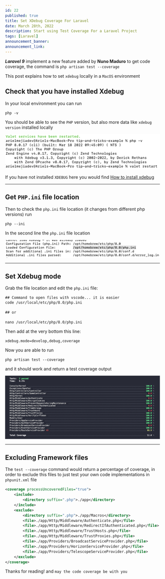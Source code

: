 ```yaml
---
id: 22
published: true
title: Set XDebug Coverage For Laravel
date: March 28th, 2022
description: Start using Test Coverage For a Laravel Project
tags: [Laravel]
announcement_banner:
announcement_link:
---
```


***Laravel 9*** implement a new feature added by **Nuno Maduro** to get code coverage, 
the command is `php artisan test --coverage`

This post explains how to set `xdebug` locally in a `MacOS` environment

## Check that you have installed Xdebug

In your local environment you can run

```shell
php -v
```

You should be able to see the `PHP` version, but also more data like `xdebug version` installed locally

![Shell Screen Showing XDebug Details](/images/blog/20/shell-screen.png)

If you have not installed `XDEBUG` here you would find [How to install xdebug](/blog/19-install-xdebug-in-macos)

---

## Get `PHP.ini` file location

Then to check the `php.ini` file location (it changes from different php versions) run

```shell
php --ini
```

In the second line the `php.ini` file location

![Shell Screen Showing php.ini File Details](/images/blog/20/shell-screen-2.png)

---

## Set Xdebug mode

Grab the file location and edit the `php.ini` file:

```shell
## Command to open files with vscode... it is easier
code /usr/local/etc/php/8.0/php.ini

## or

nano /usr/local/etc/php/8.0/php.ini
```

Then add at the very bottom this line:

```shell
xdebug.mode=develop,debug,coverage
```

Now you are able to run

```shell
php artisan test --coverage
```

and it should work and return a test coverage output

![Shell Screen Showing Test Coverage Output in a Laravel App](/images/blog/20/shell-screen-3.png)
 
---

## Excluding Framework files

The `test --coverage` command would return a percentage of coverage, 
in order to exclude this files to just test your own code implementations in `phpunit.xml` file

```xml
<coverage processUncoveredFiles="true">
    <include>
        <directory suffix=".php">./app</directory>
    </include>
    <exclude>
        <directory suffix=".php">./app/Macros</directory>
        <file>./app/Http/Middleware/Authenticate.php</file>
        <file>./app/Http/Middleware/RedirectIfAuthenticated.php</file>
        <file>./app/Http/Middleware/TrustHosts.php</file>
        <file>./app/Http/Middleware/TrustProxies.php</file>
        <file>./app/Providers/BroadcastServiceProvider.php</file>
        <file>./app/Providers/HorizonServiceProvider.php</file>
        <file>./app/Providers/TelescopeServiceProvider.php</file>
    </exclude>
</coverage>
```

Thanks for reading! and `may the code coverage be with you`